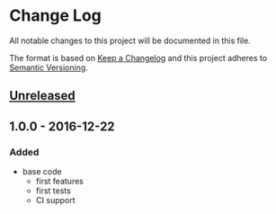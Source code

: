 # Change Log
All notable changes to this project will be documented in this file.

The format is based on [Keep a Changelog](http://keepachangelog.com/)
and this project adheres to [Semantic Versioning](http://semver.org/).

## [Unreleased]

## 1.0.0 - 2016-12-22
### Added
- base code
  - first features
  - first tests
  - CI support

[unreleased]: https://github.com/tinchoz49/resolve-eslint/compare/v1.0.0...HEAD

